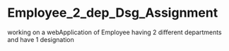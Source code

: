 # Employee_2_dep_Dsg_Assignment
working on a webApplication of Employee having 2 different departments and have 1 designation
